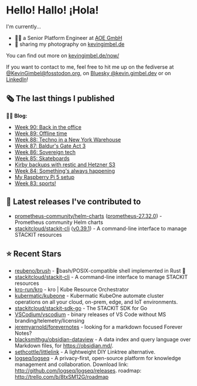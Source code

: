 # Hello! Hallo! ¡Hola!

I'm currently...
- 👨‍💻 a Senior Platform Engineer at [AOE GmbH](https://aoe.com)
- 📸 sharing my photography on [kevingimbel.de](https://kevingimbel.de/photography)

You can find out more on [kevingimbel.de/now/](https://kevingimbel.de/now/)

If you want to contact to me, feel free to hit me up on the fediverse at [@KevinGimbel@fosstodon.org](https://fosstodon.org/@KevinGimbel), on [Bluesky @kevin.gimbel.dev](https://bsky.app/profile/kevin.gimbel.dev) or on [LinkedIn](https://www.linkedin.com/in/kevingimbel/)!

## 🗞 The last things I published

🧑‍💻 **Blog:**

- [Week 90: Back in the office](https://kevingimbel.de/blog/week-90-back-in-the-office)
- [Week 89: Offline time](https://kevingimbel.de/blog/week-89-offline-time)
- [Week 88: Techno in a New York Warehouse](https://kevingimbel.de/blog/week-88-techno-in-a-new-york-warehouse)
- [Week 87: Baldur&#39;s Gate Act 3](https://kevingimbel.de/blog/week-87-baldur-s-gate-act-3)
- [Week 86: Sovereign tech](https://kevingimbel.de/blog/week-86-sovereign-tech)
- [Week 85: Skateboards](https://kevingimbel.de/blog/week-85-skateboards)
- [Kirby backups with restic and Hetzner S3](https://kevingimbel.de/blog/kirby-backups-with-restic-and-hetzner-s3)
- [Week 84: Something&#39;s always happening](https://kevingimbel.de/blog/week-84-something-s-always-happening)
- [My Raspberry Pi 5 setup](https://kevingimbel.de/blog/my-raspberry-pi-5-setup)
- [Week 83: sports!](https://kevingimbel.de/blog/week-83-sports)

## 🔭 Latest releases I've contributed to

- [prometheus-community/helm-charts](https://github.com/prometheus-community/helm-charts) ([prometheus-27.32.0](https://github.com/prometheus-community/helm-charts/releases/tag/prometheus-27.32.0)) - Prometheus community Helm charts
- [stackitcloud/stackit-cli](https://github.com/stackitcloud/stackit-cli) ([v0.39.1](https://github.com/stackitcloud/stackit-cli/releases/tag/v0.39.1)) - A command-line interface to manage STACKIT resources

## ⭐ Recent Stars

- [reubeno/brush](https://github.com/reubeno/brush) - 🐚bash/POSIX-compatible shell implemented in Rust 🦀
- [stackitcloud/stackit-cli](https://github.com/stackitcloud/stackit-cli) - A command-line interface to manage STACKIT resources
- [kro-run/kro](https://github.com/kro-run/kro) - kro | Kube Resource Orchestrator
- [kubermatic/kubeone](https://github.com/kubermatic/kubeone) - Kubermatic KubeOne automate cluster operations on all your cloud, on-prem, edge, and IoT environments.  
- [stackitcloud/stackit-sdk-go](https://github.com/stackitcloud/stackit-sdk-go) - The STACKIT SDK for Go
- [VSCodium/vscodium](https://github.com/VSCodium/vscodium) - binary releases of VS Code without MS branding/telemetry/licensing
- [jeremyarnold/forevernotes](https://github.com/jeremyarnold/forevernotes) - looking for a markdown focused Forever Notes? 
- [blacksmithgu/obsidian-dataview](https://github.com/blacksmithgu/obsidian-dataview) - A data index and query language over Markdown files, for https://obsidian.md/.
- [sethcottle/littlelink](https://github.com/sethcottle/littlelink) - A lightweight DIY Linktree alternative.
- [logseq/logseq](https://github.com/logseq/logseq) - A privacy-first, open-source platform for knowledge management and collaboration. Download link:  http://github.com/logseq/logseq/releases. roadmap: http://trello.com/b/8txSM12G/roadmap

